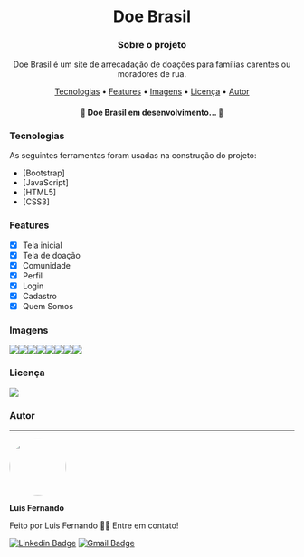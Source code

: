 <h1 align="center">Doe Brasil</h1>

<h3 align="center">Sobre o projeto</h3>

<p align="center">Doe Brasil é um site de arrecadação de doações para famílias carentes ou moradores de rua.</p>

<p align="center">
 <a href="#tecnologias">Tecnologias</a> • 
 <a href="#features">Features</a> • 
 <a href="#imagens">Imagens</a> • 
 <a href="#licença">Licença</a> • 
 <a href="#autor">Autor</a>
</p>

<h4 align="center"> 
	🚧  Doe Brasil em desenvolvimento...  🚧
</h4>
 
 ### Tecnologias

As seguintes ferramentas foram usadas na construção do projeto:

- [Bootstrap]
- [JavaScript]
- [HTML5]
- [CSS3]

### Features

- [x] Tela inicial
- [x] Tela de doação
- [x] Comunidade
- [x] Perfil
- [x] Login
- [x] Cadastro
- [x] Quem Somos

### Imagens

<img src="https://github.com/luisfernandodass/IMAGENS/blob/main/doebrasil-imagens/index-1.png"><img src="https://github.com/luisfernandodass/IMAGENS/blob/main/doebrasil-imagens/doe-1.png"><img src="https://github.com/luisfernandodass/IMAGENS/blob/maindoebrasil-imagens//doe-1.png"><img src="https://github.com/luisfernandodass/IMAGENS/blob/main/doebrasil-imagens/comunidade.png"><img src="https://github.com/luisfernandodass/IMAGENS/blob/main/doebrasil-imagens/perfil.png"><img src="https://github.com/luisfernandodass/IMAGENS/blob/main/doebrasil-imagens/cadastro.png"><img src="https://github.com/luisfernandodass/IMAGENS/blob/main/doebrasil-imagens/login.png"><img src="https://github.com/luisfernandodass/IMAGENS/blob/main/doebrasil-imagens/quemSomos.png">


### Licença
<img src="https://img.shields.io/github/license/luisfernandodass/doebrasil"/>

### Autor
---


 <img style="border-radius: 50%;" src="https://avatars.githubusercontent.com/u/67171626?s=460&u=609fc063322b859752a5675bd4e17657e650a389&v=4" width="100px;" alt=""/>
 
 <b>Luis Fernando</b>
 
Feito por Luis Fernando 👋🏽 Entre em contato!

[![Linkedin Badge](https://img.shields.io/badge/-Luis-blue?style=flat-square&logo=Linkedin&logoColor=white&link=https://www.linkedin.com/in/luisfernando/)](https://www.linkedin.com/in/luisfernando/) 
[![Gmail Badge](https://img.shields.io/badge/-luisfernandodass@gmail.com-c14438?style=flat-square&logo=Gmail&logoColor=white&link=mailto:luisfernandodass@gmail.com)](mailto:luisfernandodass@gmail.com)
